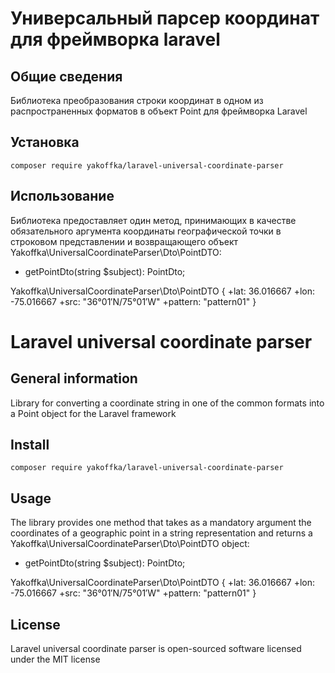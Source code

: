 # Универсальный парсер координат для фреймворка laravel

## Общие сведения
Библиотека преобразования строки координат в одном из распространенных форматов в объект Point для фреймворка Laravel

## Установка
```
composer require yakoffka/laravel-universal-coordinate-parser
```

## Использование
Библиотека предоставляет один метод, принимающих в качестве обязательного аргумента координаты географической точки в
строковом представлении и возвращающего объект Yakoffka\UniversalCoordinateParser\Dto\PointDTO:
- getPointDto(string $subject): PointDto;

Yakoffka\UniversalCoordinateParser\Dto\PointDTO {
    +lat: 36.016667
    +lon: -75.016667
    +src: "36°01′N/75°01′W"
    +pattern: "pattern01"
}



# Laravel universal coordinate parser

## General information
Library for converting a coordinate string in one of the common formats into a Point object for the Laravel framework

## Install
```
composer require yakoffka/laravel-universal-coordinate-parser
```

## Usage
The library provides one method that takes as a mandatory argument the coordinates of a geographic point in a string 
representation and returns a Yakoffka\UniversalCoordinateParser\Dto\PointDTO object:
- getPointDto(string $subject): PointDto;

Yakoffka\UniversalCoordinateParser\Dto\PointDTO {
    +lat: 36.016667
    +lon: -75.016667
    +src: "36°01′N/75°01′W"
    +pattern: "pattern01"
}

## License

Laravel universal coordinate parser is open-sourced software licensed under the MIT license

